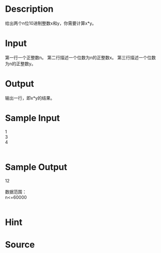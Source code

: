
# Description

<div class="content">给出两个n位10进制整数x和y，你需要计算x*y。

</div>

# Input

<div class="content">第一行一个正整数n。
第二行描述一个位数为n的正整数x。
第三行描述一个位数为n的正整数y。

</div>

# Output

<div class="content">输出一行，即x*y的结果。

</div>

# Sample Input

<div class="content"><span class="sampledata">1<br/>
3<br/>
4<br/>
<br/>
</span></div>

# Sample Output

<div class="content"><span class="sampledata">12<br/>
<br/>
数据范围：<br/>
n&lt;=60000<br/>
<br/>
</span></div>

# Hint

<div class="content"><p></p></div>

# Source

<div class="content"><p><a href="problemset.php?search="></a></p></div>

